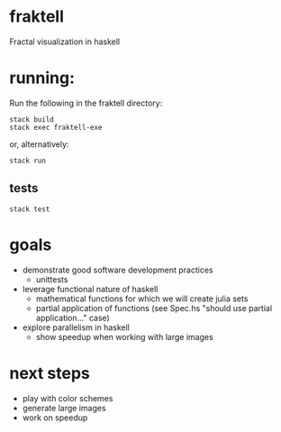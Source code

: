 # fraktell
Fractal visualization in haskell

# running:
Run the following in the fraktell directory:

    stack build
    stack exec fraktell-exe

or, alternatively:

    stack run

## tests
    stack test

# goals
 * demonstrate good software development practices
   * unittests
 * leverage functional nature of haskell
   * mathematical functions for which we will create julia sets
   * partial application of functions (see Spec.hs "should use partial
     application..." case)
 * explore parallelism in haskell
   * show speedup when working with large images

# next steps
 * play with color schemes
 * generate large images
 * work on speedup
